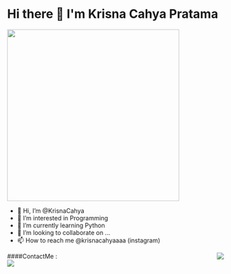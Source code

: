 <h1 style="center">
    Hi there 👋 I'm Krisna Cahya Pratama
</h1>


<img align="center" src="https://github-readme-stats.vercel.app/api?username=KrisnaCahya&show_icons=true&theme=radical" width="400">

- 👋 Hi, I’m @KrisnaCahya
- 👀 I’m interested in Programming
- 🌱 I’m currently learning Python
- 💞️ I’m looking to collaborate on ...
- 📫 How to reach me @krisnacahyaaaa (instagram)


<img align="right" src="https://github-readme-stats.vercel.app/api/top-langs/?username=KrisnaCahya&layout=compact&theme=dracula" />

####ContactMe :
<br>
<a href="https://www.instagram.com/krisnacahyaaaa/">
    <img src="https://img.shields.io/badge/KrisnaCahya-bc2a8d?style=for-the-badge&logo=instagram&logoColor=white" />
</a>

